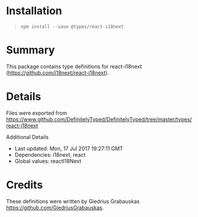 # Installation
> `npm install --save @types/react-i18next`

# Summary
This package contains type definitions for react-i18next (https://github.com/i18next/react-i18next).

# Details
Files were exported from https://www.github.com/DefinitelyTyped/DefinitelyTyped/tree/master/types/react-i18next

Additional Details
 * Last updated: Mon, 17 Jul 2017 19:27:11 GMT
 * Dependencies: i18next, react
 * Global values: reactI18Next

# Credits
These definitions were written by Giedrius Grabauskas <https://github.com/GiedriusGrabauskas>.
